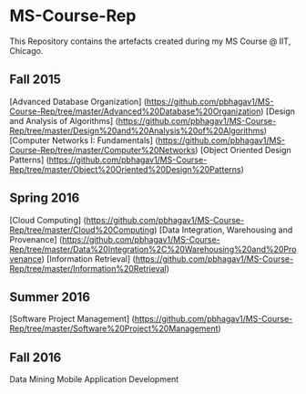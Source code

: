 # MS-Course-Rep

This Repository contains the artefacts created during my MS Course @ IIT, Chicago.

## Fall 2015
[Advanced Database Organization] (https://github.com/pbhagav1/MS-Course-Rep/tree/master/Advanced%20Database%20Organization) 
[Design and Analysis of Algorithms] (https://github.com/pbhagav1/MS-Course-Rep/tree/master/Design%20and%20Analysis%20of%20Algorithms) 
[Computer Networks I: Fundamentals] (https://github.com/pbhagav1/MS-Course-Rep/tree/master/Computer%20Networks) 
[Object Oriented Design Patterns] (https://github.com/pbhagav1/MS-Course-Rep/tree/master/Object%20Oriented%20Design%20Patterns) 

## Spring 2016
[Cloud Computing] (https://github.com/pbhagav1/MS-Course-Rep/tree/master/Cloud%20Computing) 
[Data Integration, Warehousing and Provenance] (https://github.com/pbhagav1/MS-Course-Rep/tree/master/Data%20Integration%2C%20Warehousing%20and%20Provenance) 
[Information Retrieval] (https://github.com/pbhagav1/MS-Course-Rep/tree/master/Information%20Retrieval) 

## Summer 2016
[Software Project Management] (https://github.com/pbhagav1/MS-Course-Rep/tree/master/Software%20Project%20Management) 

## Fall 2016
Data Mining
Mobile Application Development